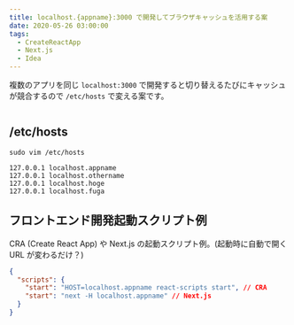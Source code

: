 ```yaml
---
title: localhost.{appname}:3000 で開発してブラウザキャッシュを活用する案
date: 2020-05-26 03:00:00
tags:
  - CreateReactApp
  - Next.js
  - Idea
---
```


複数のアプリを同じ `localhost:3000` で開発すると切り替えるたびにキャッシュが競合するので `/etc/hosts` で変える案です。

```toc

```

## /etc/hosts

```
sudo vim /etc/hosts
```

```:title=/etc/hosts
127.0.0.1 localhost.appname
127.0.0.1 localhost.othername
127.0.0.1 localhost.hoge
127.0.0.1 localhost.fuga
```

## フロントエンド開発起動スクリプト例

CRA (Create React App) や Next.js の起動スクリプト例。(起動時に自動で開く URL が変わるだけ？)

```json:title=package.json
{
  "scripts": {
    "start": "HOST=localhost.appname react-scripts start", // CRA
    "start": "next -H localhost.appname" // Next.js
  }
}
```
